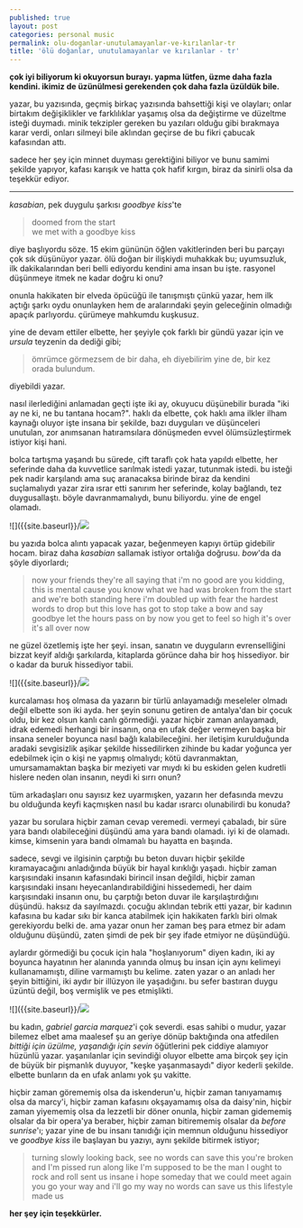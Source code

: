 ```yaml
---
published: true
layout: post
categories: personal music
permalink: olu-doganlar-unutulamayanlar-ve-kırılanlar-tr
title: 'ölü doğanlar, unutulamayanlar ve kırılanlar - tr'
---
```

**çok iyi biliyorum ki okuyorsun burayı.
yapma lütfen, üzme daha fazla kendini. ikimiz de üzünülmesi gerekenden çok daha fazla üzüldük bile.**

yazar, bu yazısında, geçmiş birkaç yazısında bahsettiği kişi ve olayları; onlar birtakım değişiklikler ve farklılıklar yaşamış olsa da değiştirme ve düzeltme isteği duymadı. minik tekzipler gereken bu yazıları olduğu gibi bırakmaya karar verdi, onları silmeyi bile aklından geçirse de bu fikri çabucak kafasından attı.

sadece her şey için minnet duyması gerektiğini biliyor ve bunu samimi şekilde yapıyor, kafası karışık ve hatta çok hafif kırgın, biraz da sinirli olsa da teşekkür ediyor.

---

_kasabian_, pek duygulu şarkısı _goodbye kiss_'te 

> doomed from the start    
we met with a goodbye kiss

diye başlıyordu söze. 15 ekim gününün öğlen vakitlerinden beri bu parçayı çok sık düşünüyor yazar. ölü doğan bir ilişkiydi muhakkak bu; uyumsuzluk, ilk dakikalarından beri belli ediyordu kendini ama insan bu işte. rasyonel düşünmeye itmek ne kadar doğru ki onu?

onunla hakikaten bir elveda öpücüğü ile tanışmıştı çünkü yazar, hem ilk açtığı şarkı oydu onunlayken hem de aralarındaki şeyin geleceğinin olmadığı apaçık parlıyordu. çürümeye mahkumdu kuşkusuz.

yine de devam ettiler elbette, her şeyiyle çok farklı bir gündü yazar için ve _ursula_ teyzenin da dediği gibi;

> ömrümce görmezsem de bir daha,
eh diyebilirim yine de,
bir kez orada bulundum.

diyebildi yazar.

nasıl ilerlediğini anlamadan geçti işte iki ay, okuyucu düşünebilir burada "iki ay ne ki, ne bu tantana hocam?". haklı da elbette, çok haklı ama ilkler ilham kaynağı oluyor işte insana bir şekilde, bazı duyguları ve düşünceleri unutulan, zor anımsanan hatıramsılara dönüşmeden evvel ölümsüzleştirmek istiyor kişi hani.

bolca tartışma yaşandı bu sürede, çift taraflı çok hata yapıldı elbette, her seferinde daha da kuvvetlice sarılmak istedi yazar, tutunmak istedi. bu isteği pek nadir karşılandı ama suç aranacaksa birinde biraz da kendini suçlamalıydı yazar zira ısrar etti sanırım her seferinde, kolay bağlandı, tez duygusallaştı. böyle davranmamalıydı, bunu biliyordu. yine de engel olamadı.

![]({{site.baseurl}}/![]({{site.baseurl}}/images/seperation2.jpg)

bu yazıda bolca alıntı yapacak yazar, beğenmeyen kapıyı örtüp gidebilir hocam. biraz daha _kasabian_ sallamak istiyor ortalığa doğrusu. _bow_'da da şöyle diyorlardı;

> now your friends
they're all saying that i'm no good
are you kidding, this is mental
cause you know what we had was broken from the start
and we're both standing here
i'm doubled up with fear
the hardest words to drop
but this love has got to stop
take a bow and say goodbye
let the hours pass on by
now you get to feel so high
it's over
it's all over now

ne güzel özetlemiş işte her şeyi. insan, sanatın ve duyguların evrenselliğini bizzat keyif aldığı şarkılarda, kitaplarda görünce daha bir hoş hissediyor. bir o kadar da buruk hissediyor tabii.

![]({{site.baseurl}}/![]({{site.baseurl}}/images/seperation1.jpg)

kurcalaması hoş olmasa da yazarın bir türlü anlayamadığı meseleler olmadı değil elbette son iki ayda. her şeyin sonunu getiren de antalya'dan bir çocuk oldu, bir kez olsun kanlı canlı görmediği. yazar hiçbir zaman anlayamadı, idrak edemedi herhangi bir insanın, ona en ufak değer vermeyen başka bir insana seneler boyunca nasıl bağlı kalabileceğini. her iletişim kurulduğunda aradaki sevgisizlik aşikar şekilde hissedilirken zihinde bu kadar yoğunca yer edebilmek için o kişi ne yapmış olmalıydı; kötü davranmaktan, umursamamaktan başka bir meziyeti var mıydı ki bu eskiden gelen kudretli hislere neden olan insanın, neydi ki sırrı onun?

tüm arkadaşları onu sayısız kez uyarmışken, yazarın her defasında mevzu bu olduğunda keyfi kaçmışken nasıl bu kadar ısrarcı olunabilirdi bu konuda?

yazar bu sorulara hiçbir zaman cevap veremedi. vermeyi çabaladı, bir süre yara bandı olabileceğini düşündü ama yara bandı olamadı. iyi ki de olamadı. kimse, kimsenin yara bandı olmamalı bu hayatta en başında. 

sadece, sevgi ve ilgisinin çarptığı bu beton duvarı hiçbir şekilde kıramayacağını anladığında büyük bir hayal kırıklığı yaşadı. hiçbir zaman karşısındaki insanın kafasındaki birincil insan değildi, hiçbir zaman karşısındaki insanı heyecanlandırabildiğini hissedemedi, her daim karşısındaki insanın onu, bu çarptığı beton duvar ile karşılaştırdığını düşündü. haksız da sayılmazdı. çocuğu aklından tebrik etti yazar, bir kadının kafasına bu kadar sıkı bir kanca atabilmek için hakikaten farklı biri olmak gerekiyordu belki de. ama yazar onun her zaman beş para etmez bir adam olduğunu düşündü, zaten şimdi de pek bir şey ifade etmiyor ne düşündüğü.

aylardır görmediği bu çocuk için hala "hoşlanıyorum" diyen kadın, iki ay boyunca hayatının her alanında yanında olmuş bu insan için aynı kelimeyi kullanamamıştı, diline varmamıştı bu kelime. zaten yazar o an anladı her şeyin bittiğini, iki aydır bir illüzyon ile yaşadığını. bu sefer bastıran duygu üzüntü değil, boş vermişlik ve pes etmişlikti.

![]({{site.baseurl}}/![]({{site.baseurl}}/images/seperation3.jpg)

bu kadın, _gabriel garcia marquez_'i çok severdi. esas sahibi o mudur, yazar bilemez elbet ama maalesef şu an geriye dönüp baktığında ona atfedilen _bittiği için üzülme, yaşandığı için sevin_ öğütlerini pek ciddiye alamıyor hüzünlü yazar. yaşanılanlar için sevindiği oluyor elbette ama birçok şey için de büyük bir pişmanlık duyuyor, "keşke yaşanmasaydı" diyor kederli şekilde. elbette bunların da en ufak anlamı yok şu vakitte.

hiçbir zaman görememiş olsa da iskenderun'u, hiçbir zaman tanıyamamış olsa da marcy'i, hiçbir zaman kafasını okşayamamış olsa da daisy'nin, hiçbir zaman yiyememiş olsa da lezzetli bir döner onunla, hiçbir zaman gidememiş olsalar da bir opera'ya beraber, hiçbir zaman bitirememiş olsalar da _before sunrise_'ı; yazar yine de bu insanı tanıdığı için memnun olduğunu hissediyor ve _goodbye kiss_ ile başlayan bu yazıyı, aynı şekilde bitirmek istiyor;

> turning slowly
looking back, see
no words can save this
you're broken and I'm pissed
run along like I'm supposed to
be the man I ought to
rock and roll sent us insane
i hope someday that we could meet again   
you go your way
and i'll go my way
no words can save us
this lifestyle made us

**her şey için teşekkürler.**
